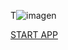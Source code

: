 T![imagen](https://user-images.githubusercontent.com/68298456/94375022-fa7e6e80-00e6-11eb-92de-813292818fcb.png)

[START APP](https://presupuesto-semanal-react.vercel.app/)
